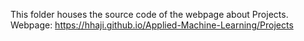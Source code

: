 This folder houses the source code of the webpage about Projects. <br>
Webpage: https://hhaji.github.io/Applied-Machine-Learning/Projects
